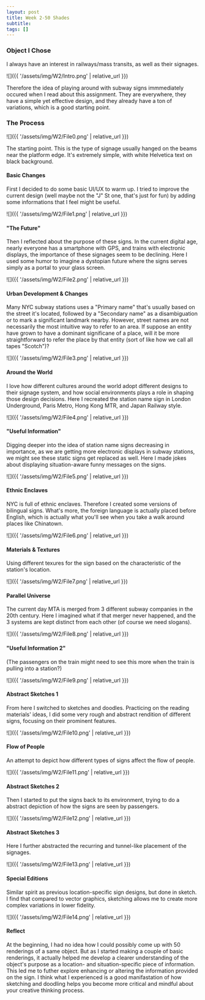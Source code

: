 ```yaml
---
layout: post
title: Week 2-50 Shades
subtitle: 
tags: []
---
```


### Object I Chose

I always have an interest in railways/mass transits, as well as their signages.

![]({{ '/assets/img/W2/Intro.png' | relative_url }})

Therefore the idea of playing around with subway signs immmediately occured when I read about this assignment. They are everywhere, they have a simple yet effective design, and they already have a ton of variations, which is a good starting point.



### The Process



![]({{ '/assets/img/W2/File0.png' | relative_url }})

The starting point. This is the type of signage usually hanged on the beams near the platform edge. It's extremely simple, with white Helvetica text on black background.



#### Basic Changes

First I decided to do some basic UI/UX to warm up. I tried to improve the current design (well maybe not the "J" St one, that's just for fun) by adding some informations that I feel might be useful.

![]({{ '/assets/img/W2/File1.png' | relative_url }})



#### "The Future"

Then I reflected about the purpose of these signs. In the current digital age, nearly everyone has a smartphone with GPS, and trains with electronic displays, the importance of these signages seem to be declining. Here I used some humor to imagine a dystopian future where the signs serves simply as a portal to your glass screen.

![]({{ '/assets/img/W2/File2.png' | relative_url }})



#### Urban Development & Changes

Many NYC subway stations uses a "Primary name" that's usually based on the street it's located, followed by a "Secondary name" as a disambiguation or to mark a significant landmark nearby. However, street names are not necessarily the most intuitive way to refer to an area. If suppose an entity have grown to have a dominant significane of a place, will it be more straightforward to refer the place by that entity (sort of like how we call all tapes "Scotch")?

![]({{ '/assets/img/W2/File3.png' | relative_url }})



#### Around the World

I love how different cultures around the world adopt different designs to their signage system, and how social environments plays a role in shaping those design decisions. Here I recreated the station name sign in London Underground, Paris Metro, Hong Kong MTR, and Japan Railway style.

![]({{ '/assets/img/W2/File4.png' | relative_url }})



#### "Useful Information"

Digging deeper into the idea of station name signs decreasing in importance, as we are getting more electronic displays in subway stations, we might see these static signs get replaced as well. Here I made jokes about displaying situation-aware funny messages on the signs.

![]({{ '/assets/img/W2/File5.png' | relative_url }})



#### Ethnic Enclaves

NYC is full of ethnic enclaves. Therefore I created some versions of bilingual signs. What's more, the foreign language is actually placed before English, which is actually what you'll see when you take a walk around places like Chinatown.

![]({{ '/assets/img/W2/File6.png' | relative_url }})



#### Materials & Textures

Using different texures for the sign based on the characteristic of the station's location.

![]({{ '/assets/img/W2/File7.png' | relative_url }})



#### Parallel Universe

The current day MTA is merged from 3 different subway companies in the 20th century. Here I imagined what if that merger never happened, and the 3 systems are kept distinct from each other (of course we need slogans).

![]({{ '/assets/img/W2/File8.png' | relative_url }})



#### "Useful Information 2"

(The passengers on the train might need to see this more when the train is pulling into a station?)

![]({{ '/assets/img/W2/File9.png' | relative_url }})



#### Abstract Sketches 1

From here I switched to sketches and doodles. Practicing on the reading materials' ideas, I did some very rough and abstract rendition of different signs, focusing on their prominent features.

![]({{ '/assets/img/W2/File10.png' | relative_url }})



#### Flow of People

An attempt to depict how different types of signs affect the flow of people.

![]({{ '/assets/img/W2/File11.png' | relative_url }})



#### Abstract Sketches 2

Then I started to put the signs back to its environment, trying to do a abstract depiction of how the signs are seen by passengers.

![]({{ '/assets/img/W2/File12.png' | relative_url }})



#### Abstract Sketches 3

Here I further abstracted the recurring and tunnel-like placement of the signages.

![]({{ '/assets/img/W2/File13.png' | relative_url }})



#### Special Editions

Similar spirit as previous location-specific sign designs, but done in sketch. I find that compared to vector graphics, sketching allows me to create more complex variations in lower fidelity.

![]({{ '/assets/img/W2/File14.png' | relative_url }})



#### Reflect

At the beginning, I had no idea how I could possibly come up with 50 renderings of a same object. But as I started making a couple of basic renderings, it actually helped me develop a clearer understanding of the object's purpose as a location- and situation-specific piece of information. This led me to futher explore enhancing or altering the information provided on the sign. I think what I experienced is a good manifastation of how sketching and doodling helps you become more critical and mindful about your creative thinking process.













